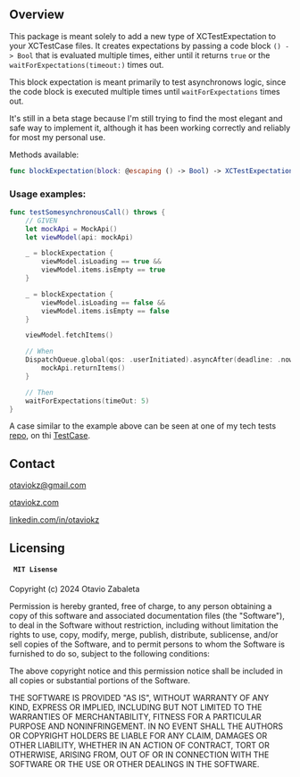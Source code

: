 ## Overview

This package is meant solely to add a new type of XCTestExpectation to your XCTestCase files. It creates expectations by passing a code block `() -> Bool` that is evaluated multiple times, either until it returns `true` or the `waitForExpectations(timeout:)` times out.

This block expectation is meant primarily to test asynchronows logic, since the code block is executed multiple times until `waitForExpectations` times out.

It's still in a beta stage because I'm still trying to find the most elegant and safe way to implement it, although it has been working correctly and reliably for most my personal use.

Methods available:

```Swift
func blockExpectation(block: @escaping () -> Bool) -> XCTestExpectation
``` 

### Usage examples:

```Swift
func testSomesynchronousCall() throws {
	// GIVEN
	let mockApi = MockApi()
	let viewModel(api: mockApi)

	_ = blockExpectation {
		viewModel.isLoading == true &&
		viewModel.items.isEmpty == true
	}

	_ = blockExpectation {
		viewModel.isLoading == false &&
		viewModel.items.isEmpty == false
	}

	viewModel.fetchItems()

	// When
	DispatchQueue.global(qos: .userInitiated).asyncAfter(deadline: .now() + 1.25) {
    	mockApi.returnItems()
    }

    // Then
    waitForExpectations(timeOut: 5)
}
```

A case similar to the example above can be seen at one of my tech tests [repo](https://github.com/otaviokz/TVmazeAssessmentVIPER), on thi [TestCase](https://github.com/otaviokz/TVmazeAssessmentVIPER/blob/develop/TVMazeAssessmentVIPERTests/Interactors/PagedShowsInteractorTests.swift).

## Contact

otaviokz@gmail.com

[otaviokz.com](https://otaviokz.com)

[linkedin.com/in/otaviokz](http://www.linkedin.com/in/otaviokz)

## Licensing 

#### <p>```  MIT Lisense  ```</p>

Copyright (c) 2024 Otavio Zabaleta

Permission is hereby granted, free of charge, to any person obtaining a copy
of this software and associated documentation files (the "Software"), to deal
in the Software without restriction, including without limitation the rights
to use, copy, modify, merge, publish, distribute, sublicense, and/or sell
copies of the Software, and to permit persons to whom the Software is
furnished to do so, subject to the following conditions:

The above copyright notice and this permission notice shall be included in all
copies or substantial portions of the Software.

THE SOFTWARE IS PROVIDED "AS IS", WITHOUT WARRANTY OF ANY KIND, EXPRESS OR
IMPLIED, INCLUDING BUT NOT LIMITED TO THE WARRANTIES OF MERCHANTABILITY,
FITNESS FOR A PARTICULAR PURPOSE AND NONINFRINGEMENT. IN NO EVENT SHALL THE
AUTHORS OR COPYRIGHT HOLDERS BE LIABLE FOR ANY CLAIM, DAMAGES OR OTHER
LIABILITY, WHETHER IN AN ACTION OF CONTRACT, TORT OR OTHERWISE, ARISING FROM,
OUT OF OR IN CONNECTION WITH THE SOFTWARE OR THE USE OR OTHER DEALINGS IN THE
SOFTWARE.